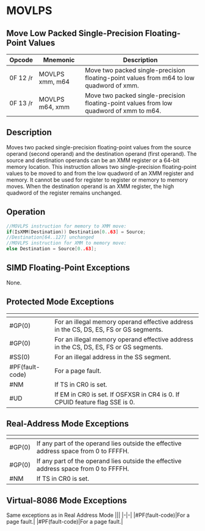 # MOVLPS
 
## Move Low Packed Single-Precision Floating-Point Values
 
 
|Opcode|Mnemonic|Description|
|-|-|-|
|0F 12 /r|MOVLPS xmm, m64|Move two packed single-precision floating-point values from m64 to low quadword of xmm.|
|0F 13 /r|MOVLPS m64, xmm|Move two packed single-precision floating-point values from low quadword of xmm to m64.|
 
## Description
 
Moves two packed single-precision floating-point values from the source operand (second operand) and the destination operand (first operand). The source and destination operands can be an XMM register or a 64-bit memory location. This instruction allows two single-precision floating-point values to be moved to and from the low quadword of an XMM register and memory. It cannot be used for register to register or memory to memory moves. When the destination operand is an XMM register, the high quadword of the register remains unchanged.
 
 
## Operation
 
```c
//MOVLPS instruction for memory to XMM move:
if(IsXMM(Destination)) Destination[0..63] = Source;
//Destination[64..127] unchanged
//MOVLPS instruction for XMM to memory move:
else Destination = Source[0..63];

```
 
 
## SIMD Floating-Point Exceptions
 
None.
 
## Protected Mode Exceptions
 
|[]()||
|-|-|
|#GP(0)|For an illegal memory operand effective address in the CS, DS, ES, FS or GS segments.|
|#GP(0)|For an illegal memory operand effective address in the CS, DS, ES, FS or GS segments.|
|#SS(0)|For an illegal address in the SS segment.|
|#PF(fault-code)|For a page fault.|
|#NM|If TS in CR0 is set.|
|#UD|If EM in CR0 is set. If OSFXSR in CR4 is 0. If CPUID feature flag SSE is 0.|
 
## Real-Address Mode Exceptions
 
|[]()||
|-|-|
|#GP(0)|If any part of the operand lies outside the effective address space from 0 to FFFFH.|
|#GP(0)|If any part of the operand lies outside the effective address space from 0 to FFFFH.|
|#NM|If TS in CR0 is set.|
 
## Virtual-8086 Mode Exceptions
 
Same exceptions as in Real Address Mode
|[]()||
|-|-|
|#PF(fault-code)|For a page fault.|
|#PF(fault-code)|For a page fault.|
